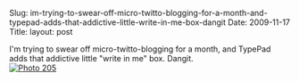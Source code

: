 Slug: im-trying-to-swear-off-micro-twitto-blogging-for-a-month-and-typepad-adds-that-addictive-little-write-in-me-box-dangit
Date: 2009-11-17
Title:
layout: post

I'm trying to swear off micro-twitto-blogging for a month, and TypePad adds that addictive little "write in me" box. Dangit.<br/>
<a style="display: inline;" href="http://steveivy.typepad.com/.a/6a010534988cd3970b0120a6ac054a970b-pi"><img class="asset asset-image at-xid-6a010534988cd3970b0120a6ac054a970b" alt="Photo 205" title="Photo 205" src="https://steveivy.typepad.com/.a/6a010534988cd3970b0120a6ac054a970b-800wi" border="0" /></a> <br />
